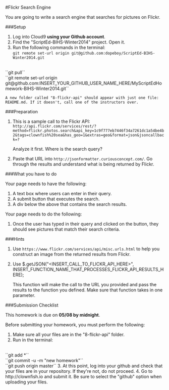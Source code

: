 #Flickr Search Engine

You are going to write a search engine that searches for pictures on Flickr.


###Setup

1. Log into Cloud9 **using your Github account**.
2. Find the "ScriptEd-BIHS-Winter2014" project. Open it.
3. Run the following commands in the terminal: <br/>
      ``git remote set-url origin git@github.com:dopeboy/ScriptEd-BIHS-Winter2014.git``
  <br/>
  ``git pull``<br/>
  ``git remote set-url origin git@github.com:INSERT_YOUR_GITHUB_USER_NAME_HERE/MyScriptEdHomework-BIHS-Winter2014.git``

    A new folder called "8-flickr-api" should appear with just one file: README.md. If it doesn't, call one of the instructors over.

###Preparation
1. This is a sample call to the Flickr API:<br/> ``http://api.flickr.com/services/rest/?method=flickr.photos.search&api_key=1c9f777eb7446f34a7261dc1a54be4b2&tags=clownfish%20sea&has_geo=1&extras=geo&format=json&jsoncallback=?``

      Analyze it first. Where is the search query?

2. Paste that URL into ``http://jsonformatter.curiousconcept.com/``. Go through the results and understand what is being returned by Flickr.



###What you have to do

Your page needs to have the following:

1. A text box where users can enter in their query.
2. A submit button that executes the search.
3. A div below the above that contains the search results.

Your page needs to do the following:

1. Once the user has typed in their query and clicked on the button, they should see pictures that match their search criteria.


###Hints
1. Use ``https://www.flickr.com/services/api/misc.urls.html`` to help you construct an image from the returned results from Flickr.
2. Use $.getJSON("<INSERT_CALL_TO_FLICKR_API_HERE>", INSERT_FUNCTION_NAME_THAT_PROCESSES_FLICKR_API_RESULTS_HERE);

      This function will make the call to the URL you provided and pass the results to the function you defined. Make sure that function takes in one parameter.

###Submission Checklist

This homework is due on **05/08 by midnight**. 

Before submitting your homework, you must perform the following:

1. Make sure all your files are in the "8-flickr-api" folder.
2. Run in the terminal: 
  <br/>
  ``git add *``
  <br/>
  ``git commit -u -m "new homework"``
  <br/>
  ``git push origin master``
3. At this point, log into your github and check that your files are in your repository. If they're not, do not proceed.
4. Go to http://clownfish.io and submit it. Be sure to select the "github" option when uploading your files.
